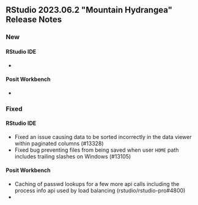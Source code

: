 
## RStudio 2023.06.2 "Mountain Hydrangea" Release Notes

### New

#### RStudio IDE
- 

#### Posit Workbench
- 

### Fixed

#### RStudio IDE
- Fixed an issue causing data to be sorted incorrectly in the data viewer within paginated columns (#13328)
- Fixed bug preventing files from being saved when user `HOME` path includes trailing slashes on Windows (#13105)

#### Posit Workbench
- Caching of passwd lookups for a few more api calls including the process info api used by load balancing (rstudio/rstudio-pro#4800)
- 
